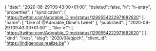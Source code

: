 {
  "date": "2020-08-29T09:43:00+01:00",
  "deleted": false,
  "h": "h-entry",
  "properties": {
    "syndication": [
      "https://twitter.com/Adorable_Dime/status/1299554222971682820"
    ],
    "name": [
      "Like of @Adorable_Dime's tweet"
    ],
    "published": [
      "2020-08-29T09:43:00+01:00"
    ],
    "like-of": [
      "https://twitter.com/Adorable_Dime/status/1299554222971682820"
    ]
  },
  "kind": "likes",
  "slug": "2020/08/qjpch",
  "client_id": "https://indigenous.realize.be"
}
